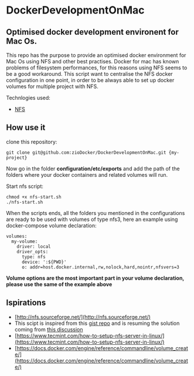 # DockerDevelopmentOnMac
Optimised docker development environent for Mac Os.
---

This repo has the purpose to provide an optimised docker environment for Mac Os using NFS and other best practises.
Docker for mac has known problems of filesystem performances, for this reasons using NFS seems to be a good workaround.
This script want to centralise the NFS docker configuration in one point, in order to be always able to set up docker
volumes for multiple project with NFS.

Technlogies used:
* [NFS](https://en.wikipedia.org/wiki/Network_File_System)

## How use it
clone this repository:
```
git clone git@github.com:zioDocker/DockerDevelopmentOnMac.git {my-project}
```

Now go in the folder **configuration/etc/exports** and add the path of the folders where your docker containers
and related volumes will run.

Start nfs script:
```
chmod +x nfs-start.sh
./nfs-start.sh
```

When the scripts ends, all the folders you mentioned in the configurations are ready to be used with volumes of type 
nfs3, here an example using docker-compose volume declaration:
```
volumes:
  my-volume:
    driver: local
    driver_opts:
      type: nfs
      device: ':${PWD}'
      o: addr=host.docker.internal,rw,nolock,hard,nointr,nfsvers=3
```

**Volume options are the most important part in your volume declaration, please use the same of the example above**

## Ispirations
- [http://nfs.sourceforge.net/](http://nfs.sourceforge.net/)
- This scipt is inspired from this 
[gist repo](https://gist.github.com/seanhandley/7dad300420e5f8f02e7243b7651c6657#file-setup_native_nfs_docker_osx-sh) 
and is resuming the solution coming from [this discussion](https://github.com/docker/for-mac/issues/1592)
- [https://www.tecmint.com/how-to-setup-nfs-server-in-linux/](https://www.tecmint.com/how-to-setup-nfs-server-in-linux/)
- [https://docs.docker.com/engine/reference/commandline/volume_create/](https://docs.docker.com/engine/reference/commandline/volume_create/)

